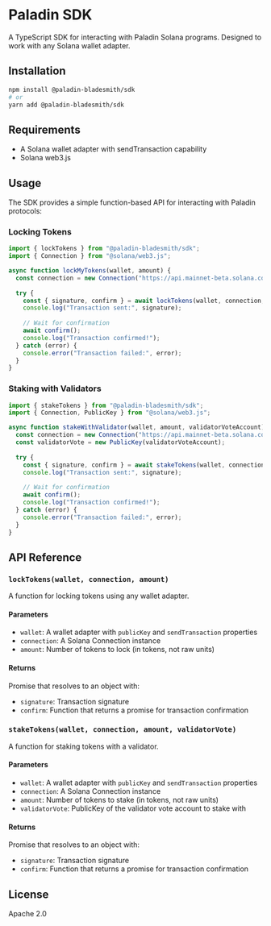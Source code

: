 # Paladin SDK

A TypeScript SDK for interacting with Paladin Solana programs. Designed to work with any Solana wallet adapter.

## Installation

```bash
npm install @paladin-bladesmith/sdk
# or
yarn add @paladin-bladesmith/sdk
```

## Requirements

- A Solana wallet adapter with sendTransaction capability
- Solana web3.js

## Usage

The SDK provides a simple function-based API for interacting with Paladin protocols:

### Locking Tokens

```typescript
import { lockTokens } from "@paladin-bladesmith/sdk";
import { Connection } from "@solana/web3.js";

async function lockMyTokens(wallet, amount) {
  const connection = new Connection("https://api.mainnet-beta.solana.com");
  
  try {
    const { signature, confirm } = await lockTokens(wallet, connection, amount);
    console.log("Transaction sent:", signature);
    
    // Wait for confirmation
    await confirm();
    console.log("Transaction confirmed!");
  } catch (error) {
    console.error("Transaction failed:", error);
  }
}
```

### Staking with Validators

```typescript
import { stakeTokens } from "@paladin-bladesmith/sdk";
import { Connection, PublicKey } from "@solana/web3.js";

async function stakeWithValidator(wallet, amount, validatorVoteAccount) {
  const connection = new Connection("https://api.mainnet-beta.solana.com");
  const validatorVote = new PublicKey(validatorVoteAccount);
  
  try {
    const { signature, confirm } = await stakeTokens(wallet, connection, amount, validatorVote);
    console.log("Transaction sent:", signature);
    
    // Wait for confirmation
    await confirm();
    console.log("Transaction confirmed!");
  } catch (error) {
    console.error("Transaction failed:", error);
  }
}
```

## API Reference

### `lockTokens(wallet, connection, amount)`

A function for locking tokens using any wallet adapter.

#### Parameters

- `wallet`: A wallet adapter with `publicKey` and `sendTransaction` properties
- `connection`: A Solana Connection instance
- `amount`: Number of tokens to lock (in tokens, not raw units)

#### Returns

Promise that resolves to an object with:
- `signature`: Transaction signature
- `confirm`: Function that returns a promise for transaction confirmation

### `stakeTokens(wallet, connection, amount, validatorVote)`

A function for staking tokens with a validator.

#### Parameters

- `wallet`: A wallet adapter with `publicKey` and `sendTransaction` properties
- `connection`: A Solana Connection instance
- `amount`: Number of tokens to stake (in tokens, not raw units)
- `validatorVote`: PublicKey of the validator vote account to stake with

#### Returns

Promise that resolves to an object with:
- `signature`: Transaction signature
- `confirm`: Function that returns a promise for transaction confirmation

## License

Apache 2.0
